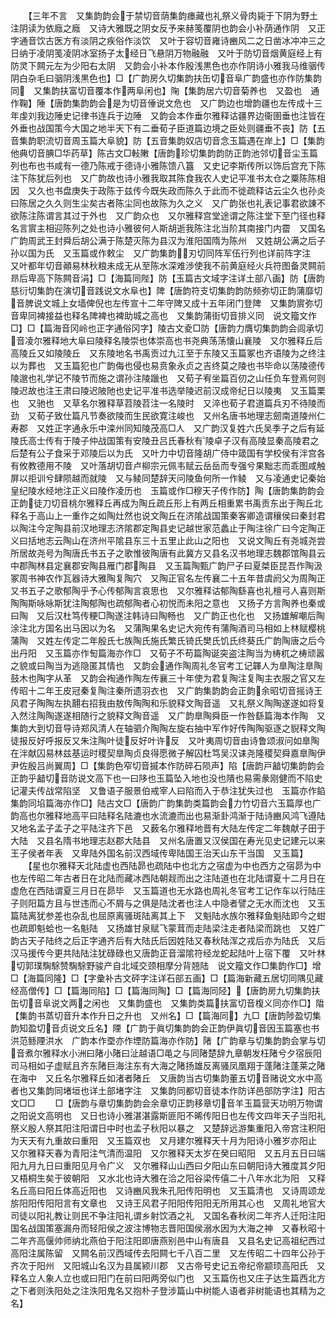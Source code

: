 <!-- { "loadSidebar": true } -->
　　【三年不言　又集韵韵会于禁切音荫集韵瘗藏也礼祭义骨肉毙于下阴为野土注阴读为依廕之廕　又诗大雅既之阴女反予来赫笺覆阴也韵会小补荫通作阴　又正字通音饮古医方有淡阴之疾俗作淡饮　又叶于容切音雍诗豳风二之日凿冰冲冲三之日纳于凌阴笺凌阴冰室扬子太经日飞悬阴万物融融　又叶于防切音烟黄庭经上有防灵下闗元左为少阳右太阴　又韵会小补本作殷浅黒色也亦作阴诗小雅我马维骃传阴白杂毛曰骃阴浅黒色也】□【广韵房久切集韵扶缶切音阜广韵盛也亦作防集韵同　又集韵扶富切音覆本作两阜闲也】陱【集韵居六切音菊养也　又盈也　通作鞠】陲【唐韵集韵韵会是为切音倕说文危也　又广韵边也增韵疆也左传成十三年虔刘我边陲史记律书连兵于边陲　又韵会本作垂尔雅释诂疆界边衞圉垂也注皆在外垂也战国策今大国之地半天下有二垂荀子臣道篇边境之臣处则疆垂不丧】防【五音集韵职流切音周玉篇大阜貌】防【五音集韵奴店切音念玉篇遇在岸上】□【集韵他典切音腆□华药草】陈古文□軙敶【唐韵珍切集韵韵防正韵池邻切音尘玉篇列也布也书咸有一德乃陈戒于德诗小雅陈馈八簋　又史记李斯传所以饰后宫充下陈注下陈犹后列也　又广韵故也诗小雅我取其陈食我农人史记平准书太仓之粟陈陈相因　又久也书盘庚失于政陈于兹传今既失政而陈久于此而不徙疏释诂云尘久也孙炎曰陈居之久久则生尘矣古者陈尘同也故陈为久之义　又广韵张也礼表记事君欲諌不欲陈注陈谓言其过于外也　又广韵众也　又尔雅释宫堂途谓之陈注堂下至门径也释名言賔主相迎陈列之处也诗小雅彼何人斯胡逝我陈注北当阶其南接门内霤　又国名广韵周武王封舜后胡公满于陈楚灭陈为县汉为淮阳国隋为陈州　又姓胡公满之后子孙以国为氏　又玉篇或作敕尘　又广韵集韵刃切同阵军伍行列也详前阵字注　又叶都年切音顚易林秋粮未成无从至陈水深难渉使我不前黄庭经火兵符图备灵闗前昻后卑高下陈闗音涓】□【海篇同陛】防【玉篇古文域字注详土部八画】防【唐韵慈衍切集韵在演切音践说文水阜也】陴【唐韵符支切集韵韵防频弥切正韵蒲靡切音脾说文城上女墙俾倪也左传宣十二年守陴又成十五年闭门登陴　又集韵賔弥切音卑同裨接益也释名陴裨也裨助城之高也　又集韵蒲街切音排义同　说文籀文作□】□【篇海音冈岭也正字通俗冈字】陵古文夌□防【唐韵力膺切集韵韵会闾承切音凌尔雅释地大阜曰陵释名陵崇也体崇高也书尧典荡荡懐山襄陵　又尔雅释丘后高陵丘又如陵陵丘　又东陵地名书禹贡过九江至于东陵又玉篇冢也齐语陵为之终注以为葬也　又玉篇犯也广韵侮也侵也易贲象永贞之吉终莫之陵也书毕命以荡陵德传陵邈也礼学记不陵节而施之谓孙注陵躐也　又荀子宥坐篇百仞之山任负车登焉何则陵迟故也注王肃曰陵迟陂阤也史记平准书选举陵迟前汉成帝纪日以陵夷　又玉篇栗也　又驰也　又草名尔雅释草苕陵苕注一名陵时　又淬也荀子君道篇兵刃不待陵而劲　又荀子致仕篇凡节奏欲陵而生民欲寛注峻也　又州名唐书地理志劒南道陵州仁寿郡　又姓正字通永乐中滦州同知陵茂高□人　又广韵汉复姓六氏吴季子之后有延陵氏高士传有于陵子仲战国策有安陵丑吕氏春秋有陵卓子汉有高陵显秦高陵君之后楚有公子食采于邓陵后以为氏　又叶力中切音隆胡广侍中箴国有学校侯有泮宫各有攸教德用不陵　又叶落胡切音卢柳宗元佩韦赋云岳岳而专强兮果黜志而乖图咸触屏以拒训兮肆陨越而就陵　又与鲮同楚辞天问陵鱼何所一作鲮　又与凌通史记秦始皇纪陵水经地注正义曰陵作凌历也　玉篇或作□穆天子传作防】陶【唐韵集韵韵会正韵徒刀切音桃尔雅释丘再成为陶丘疏丘形上有两丘相重累书禹贡东出于陶丘北释名于高山上一重作之如陶灶然也说文陶丘在济隂战国策秦客卿造谓穰侯曰秦封君以陶注今定陶县前汉地理志济隂郡定陶县史记越世家范蠡止于陶注徐广曰今定陶正义曰括地志云陶山在济州平隂县东三十五里止此山之阳也　又说文陶丘有尧城尧尝所居故尧号为陶唐氏书五子之歌惟彼陶唐有此冀方又县名汉书地理志魏郡馆陶县云中郡陶林县定襄郡安陶县雁门郡陶县　又玉篇陶甄广韵尸子曰夏桀臣昆吾作陶汲冢周书神农作瓦器诗大雅陶复陶穴　又陶正官名左传襄二十五年昔虞阏父为周陶正　又书五子之歌郁陶乎予心传郁陶言哀思也　又尔雅释诂郁陶繇喜也礼檀弓人喜则斯陶陶斯咏咏斯犹注陶郁陶也疏郁陶者心初悦而未阳之意也　又扬子方言陶养也秦或曰陶　又后汉杜笃传粳□陶遂注韩诗曰陶畅也　又广韵正也化也　又扬雄解嘲后陶涂注北方国名出马因以为名　又蒲陶果名史记大宛传有蒲陶酒司马相如上林赋樱桃蒲陶　又姓左传定二年殷氏七族陶氏施氏繁氏锜氏樊氏饥氏终葵氏广韵陶唐之后今出丹阳　又玉篇亦作匋篇海亦作□　又荀子不苟篇陶诞突盗注陶当为梼杌之梼顽嚣之貌或曰陶当为逃隐匿其情也　又韵会通作陶周礼冬官考工记韗人为臯陶注臯陶鼓木也陶字从革　又韵会裪通作陶左传襄三十年使为君复陶注复陶主衣服之官又左传昭十二年王皮冠秦复陶注秦所遗羽衣也　又广韵集韵韵会正韵余昭切音摇诗王风君子陶陶左执翿右招我由敖传陶陶和乐貌释文陶音遥　又礼祭义陶陶遂遂如将复入然注陶陶遂遂相随行之貌释文陶音遥　又广韵臯陶舜臣一作咎繇篇海本作陶　又集韵大到切音导诗郑风清人在轴驷介陶陶左旋右抽中军作好传陶陶驱逐之貎释文陶徒报反好呼报反又朱注陶叶徒反好叶许反　又叶夷周切音由诗鲁颂淑问如臯陶在泮献囚易林兹基运时稷契臯陶贞良得愿微子解囚杜笃吴汉诔尧隆稷契舜嘉臯陶伊尹佐殷吕尚翼周】□【集韵色窄切音摵本作防碎石陨声】陷【唐韵戸韽切集韵韵会正韵乎韽切音防说文高下也一曰陊也玉篇坠入地也没也隤也易需彖刚健而不陷史记灌夫传战常陷坚　又鲁语子服景伯戒宰人曰陷而入于恭注犹失过也　玉篇亦作錎集韵同埳篇海亦作□】陆古文□【唐韵广韵集韵类篇韵会力竹切音六玉篇厚也广韵高也尔雅释地高平曰陆释名陆漉也水流漉而出也易渐卦鸿渐于陆诗豳风鸿飞遵陆　又地名孟子孟子之平陆注齐下邑　又薮名尔雅释地晋有大陆左传定二年魏献子田于大陆　又县名隋书地理志赵郡大陆县　又州名唐置又汉侯国在寿光见史记建元以来王子侯者年表　又卑陆外国名前汉西域传卑陆国王治天山东干当国　又玉篇】
　　【星也尔雅释天北陆虚也西陆昴也疏陆中也北方之宿虚为中也西方之宿昴为中也左传昭二年古者日在北陆而藏冰西陆朝觌而出之注陆道也在北陆谓夏十二月日在虚危在西陆谓夏三月日在昴毕　又玉篇道也无水路也周礼冬官考工记作车以行陆庄子则阳篇方且与世违而心不屑与之俱是陆沈者也注人中隐者譬之无水而沈也　又玉篇陆离犹参差也杂乱也屈原离骚斑陆离其上下　又魁陆水族尔雅释鱼魁陆即今之蚶也疏即魁蛤也一名魁陆　又扬雄甘泉赋飞蒙茸而走陆梁注走者陆梁而跳也　又姓广韵古天子陆终之后正字通齐后有大陆氏后因姓陆又春秋陆浑之戎后亦为陆氏　又后汉马援传今更共陆陆注犹碌碌也又唐韵正音溜隂符经龙蛇起陆叶上宿下覆　又叶林切郭璞騊駼赞騊駼野骏产自北域交颈相摩分背翘陆　说文籀文作□集韵作□】增□【海篇同隆】□【字彚补古文砰字注详石部五画】□【篇海新藏五居切同隅见藏经高僧传】□【篇海同陷】□【篇海同陶】□【篇海同陉】【唐韵房九切集韵扶缶切音阜说文两之闲也　又集韵盛也　又集韵类篇扶富切音椱义同亦作□】陹【集韵书蒸切音升本作升日之升也　又州名】□【篇海同】九□【唐韵陟盈切集韵知盈切音贞说文丘名】陻【广韵于眞切集韵韵会正韵伊眞切音因玉篇塞也书洪范鲧陻洪水　广韵本作垔亦作堙防篇海亦作防】陼【广韵章与切集韵韵会掌与切音煮尔雅释水小洲曰陼小陼曰沚越语□黾之与同陼楚辞九章朝发枉陼兮夕宿辰阳司马相如子虚赋且齐东陼巨海注东有大海之陼扬雄反离骚凤凰翔于蓬陼注蓬莱之陼在海中　又丘名尔雅释丘如渚者陼丘　又唐韵当古切集韵董五切音赌说文水中高者也又集韵同堵垣也详土部堵字注　又集韵同都切音徒本作防详邑部防字注】阳古文□□
　　□【唐韵与章切集韵韵会余章切正韵移章切音羊玉篇营天功明万物谓之阳说文高明也　又日也诗小雅湛湛露斯匪阳不晞传阳日也左传文四年天子当阳礼祭义殷人祭其阳注阳谓日中时也孟子秋阳以暴之　又楚辞远游集重阳入帝宫注积阳为天天有九重故曰重阳　又玉篇双也　又月建尔雅释天十月为阳诗小雅岁亦阳止　又尔雅释天春为青阳注气清而温阳　又尔雅释天太岁在癸曰昭阳　又五月五日曰端阳九月九日曰重阳见月令广义　又尔雅释山山西曰夕阳山东曰朝阳诗大雅度其夕阳又梧桐生矣于彼朝阳　又水北也诗大雅在洽之阳谷梁传僖二十八年水北为阳　又释名丘高曰阳丘体高近阳也　又诗豳风我朱孔阳传阳明也　又玉篇清也　又诗周颂龙旂阳阳传阳阳言有文章也　又诗王风君子阳阳传阳阳无所用其心也　又周礼地官大司徒以阳礼教让则民不争注阳礼谓乡射饮酒之礼　又国名春秋闵二年齐人迁阳注阳国名战国策塞漏舟而轻阳侯之波注博物志晋阳国侯溺水因为大海之神　又春秋昭十二年齐高偃帅师纳北燕伯于阳注阳即唐燕别邑中山有唐县　又县名史记高祖纪西过高阳注属陈留　又闗名前汉西域传去阳闗七千八百二里　又左传昭二十四年公孙于齐次于阳州　又阳城山名汉为县属颍川郡　又古帝号史记五帝纪帝颛顼高阳氏　又释名立人象人立也或曰阳门在前曰阳两旁似门也　又玉篇伤也又庄子达生篇西北方之下者则泆阳处之注泆阳鬼名又抱朴子登涉篇山中树能人语者非树能语也其精为之名】
